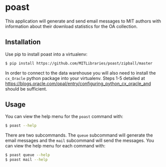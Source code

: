 # poast

This application will generate and send email messages to MIT authors with information about their download statistics for the OA collection.

## Installation

Use pip to install poast into a virtualenv:

```bash
$ pip install https://github.com/MITLibraries/poast/zipball/master
```

In order to connect to the data warehouse you will also need to install the `cx_Oracle` python package into your virtualenv. Steps 1-5 detailed at https://blogs.oracle.com/opal/entry/configuring_python_cx_oracle_and should be sufficient.

## Usage

You can view the help menu for the `poast` command with:

```bash
$ poast --help
```

There are two subcommands. The `queue` subcommand will generate the email messages and the `mail` subcommand will send the messages. You can view the help menu for each command with:

```bash
$ poast queue --help
$ poast mail --help
```
